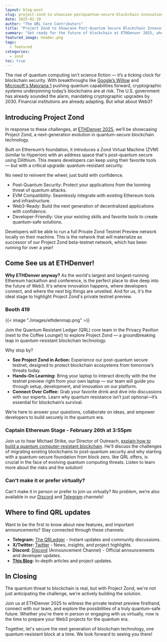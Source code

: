 ```yaml
---
layout: blog-post
slug: project-zond-to-showcase-postquantum-secure-blockchain-innovation-at-ethdenver-2025
date: 2025-02-20
author: "The QRL Core Contributors"
title: "Project Zond to Showcase Post-Quantum Secure Blockchain Innovation at ETHDenver 2025"
summary: "Get ready for the future of blockchain at ETHDenver 2025, where Project Zond will unveil its groundbreaking post-quantum secure platform, ensuring your smart contracts are safe from tomorrow's threats! Witness firsthand how QRL Foundation is revolutionizing blockchain with quantum resistance, empowering developers to build enduring, secure Web3 applications."
featured_image: header.png
tags:
  - featured
categories:
  - zond
toc: true
---
```


The rise of quantum computing isn’t science fiction — it’s a ticking clock for blockchain security. With breakthroughs like [Google’s Willow](https://blog.google/technology/research/google-willow-quantum-chip/) and [Microsoft's Majorana 1](https://blog.google/technology/research/google-willow-quantum-chip/) pushing quantum capabilities forward, cryptographic systems underpinning today’s blockchains are at risk. The U.S. government has already sounded the alarm, mandating cryptographic upgrades by 2030. Financial institutions are already adapting. But what about Web3?

## Introducing Project Zond

In response to these challenges, at [ETHDenver 2025](https://www.ethdenver.com/), we’ll be showcasing Project Zond, a next-generation evolution in quantum-secure blockchain technology. 

Built on Ethereum’s foundation, it introduces a Zond Virtual Machine (ZVM) (similar to Hyperion) with an address space that's post-quantum secure using Dilithium. This means developers can keep using their favorite tools — but with a critical upgrade: quantum-resistant security.

No need to reinvent the wheel; just build with confidence.

- Post-Quantum Security: Protect your applications from the looming threat of quantum attacks.
- EVM Compatibility: Seamlessly integrate with existing Ethereum tools and infrastructure.
- Web3-Ready: Build the next generation of decentralized applications with confidence.
- Developer-Friendly: Use your existing skills and favorite tools to create quantum-safe solutions.

Developers will be able to run a full Private Zond Testnet Preview network locally on their machine. This is the network that will materialize as successor of our Project Zond beta-testnet network, which has been running for over a year! 

## Come See us at ETHDenver! 

**Why ETHDenver anyway?** As the world's largest and longest-running Ethereum hackathon and conference, is the perfect place to dive deep into the future of Web3. It's where innovation happens, where developers connect, and where the next big things are unveiled. And for us, it's the ideal stage to highlight Project Zond's private testnet preview.

### Booth 419

{{< image "./images/ethdenmap.png" >}}

Join the Quantum Resistant Ledger (QRL) core team in the Privacy Pavilion (next to the Coffee Lounge!) to explore Project Zond — a groundbreaking leap in quantum-resistant blockchain technology.

Why stop by?

- **See Project Zond in Action:** Experience our post-quantum secure testnet, designed to protect blockchain ecosystems from tomorrow’s threats today.
- **Hands-On Learning:** Bring your laptop to interact directly with the the testnet preview right from your own laptop — our team will guide you through setup, development, and innovation on our platform.
- **Connect Over Coffee:** Grab your favorite drink and dive into discussions with our experts. Learn why quantum resistance isn’t just optional—it’s essential for blockchain’s survival.

We’re here to answer your questions, collaborate on ideas, and empower developers to build securely in the quantum era.

### Captain Ethereum Stage - February 26th at 3:55pm

Join us to hear Michael Strike, our Director of Outreach, [explain how to build a quantum computer-resistant blockchain](https://www.ethdenver.com/sessions/rechOwVT5LNVuSSGe). He'll discuss the challenges of migrating existing blockchains to post-quantum security and why starting with a quantum-secure foundation from block zero, like QRL offers, is crucial in the face of evolving quantum computing threats. Listen to learn more about the risks and the solution!

### Can't make it or prefer virtually? 

Can't make it in person or prefer to join us virtually? No problem, we’re also available in our [Discord](/discord) and [Telegram](/telegram) channels!

## Where to find QRL updates

Want to be the first to know about new features, and important announcements?  Stay connected through these channels:

- **Telegram:** [The QRLedger](https://t.me/TheQRLedger) -  Instant updates and community discussions.
- **X/Twitter:** [Twitter](twitter) -  News, insights, and project highlights.
- **Discord:** [Discord](Discord) (Announcement Channel) -  Official announcements and developer updates.
- **[This Blog](/blog):** In-depth articles and project updates.

## In Closing

The quantum threat to blockchain is real, but with Project Zond, we're not just anticipating the challenge, we're actively building the solution. 

Join us at ETHDenver 2025 to witness the private testnet preview firsthand, connect with our team, and explore the possibilities of a truly quantum-safe future. Whether you're there in person or engaging with us virtually, now is the time to prepare your Web3 projects for the quantum era. 

Together, let's secure the next generation of blockchain technology, one quantum-resistant block at a time. We look forward to seeing you there!
